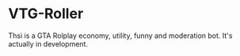 # VTG-Roller
Thsi is a GTA Rolplay economy, utility, funny and moderation bot. It's actually in development.
